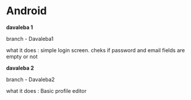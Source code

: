 # Android

**davaleba 1** 

branch - Davaleba1

what it does : simple login screen. cheks if password and email fields are empty or not


**davaleba 2** 

branch - Davaleba2

what it does : Basic profile editor
